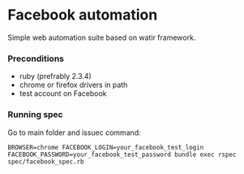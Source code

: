 # Facebook automation

Simple web automation suite based on watir framework.

### Preconditions
- ruby (prefrably 2.3.4)
- chrome or firefox drivers in path
- test account on Facebook

### Running spec
Go to main folder and issuec command:

`BROWSER=chrome FACEBOOK_LOGIN=your_facebook_test_login FACEBOOK_PASSWORD=your_facebook_test_password bundle exec rspec spec/facebook_spec.rb`
